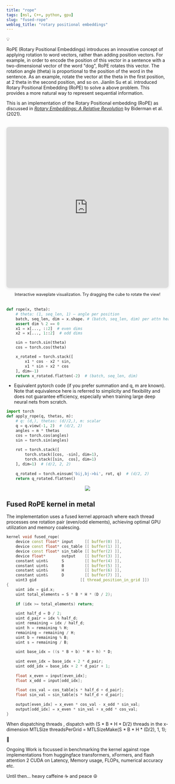 ```yaml
---
title: "rope"
tags: [msl, C++, python, gpu]
slug: "fused-rope"
weblog_title: "rotary positional embeddings"
---
```


<aside>
💡

RoPE (Rotary Positional Embeddings) introduces an innovative concept of applying rotation to word vectors, rather than adding position vectors. For example, in order to encode the position of this vector in a sentence with a two-dimensional vector of the word "dog", RoPE rotates this vector. The rotation angle (theta) is proportional to the position of the word in the sentence. As an example, rotate the vector at the theta in the first position, at 2 theta in the second position, and so on. Jianlin Su et al. introduced Rotary Positional Embedding (RoPE) to solve a above problem. This provides a more natural way to represent sequential information. 

This is an implementation of the Rotary Positional embedding (RoPE) 
as discussed in [*Rotary Embeddings: A Relative Revolution*](https://blog.eleuther.ai/rotary-embeddings/) by Biderman et al. (2021).

</aside>

<figure style="text-align: center; margin: 2rem 0;">
  <iframe 
    src="https://blog.eleuther.ai/images/blog/rotary-embeddings/waveplate.html" 
    style="width: 100%; height: 500px; border: none; border-radius: 8px; box-shadow: 0 2px 8px rgba(0,0,0,0.1);"
    title="Interactive Waveplate Demo">
  </iframe>
  <figcaption style="margin-top: 0.8rem; font-size: 0.9em; color: var(--muted);">
    Interactive waveplate visualization. Try dragging the cube to rotate the view!
  </figcaption>
</figure>

```python
def rope(x, theta):
    # theta: (1, seq_len, 1) — angle per position
    batch, seq_len, dim = x.shape. # (batch, seq_len, dim) per attn head H
    assert dim % 2 == 0
    x1 = x[..., ::2]  # even dims
    x2 = x[..., 1::2]  # odd dims

    sin = torch.sin(theta)
    cos = torch.cos(theta)

    x_rotated = torch.stack([
        x1 * cos - x2 * sin,
        x1 * sin + x2 * cos
    ], dim=-1)
    return x_rotated.flatten(-2)  # (batch, seq_len, dim)
```

- Equivalent pytorch code (if you prefer summation and q, m are known). Note that equivalence here is referred to simplicity and flexibility and does not guarantee efficiency, especially when training large deep neural nets from scratch.

```python
import torch
def apply_rope(q, thetas, m):
    # q: (d,), thetas: (d//2,), m: scalar
    q = q.view(-1, 2)  # (d/2, 2)
    angles = m * thetas
    cos = torch.cos(angles)
    sin = torch.sin(angles)
    
    rot = torch.stack([
        torch.stack([cos, -sin], dim=1),
        torch.stack([sin,  cos], dim=1)
    ], dim=1)  # (d/2, 2, 2)
    
    q_rotated = torch.einsum('bij,bj->bi', rot, q)  # (d/2, 2)
    return q_rotated.flatten()
```

<figure style="text-align: center;">
  <img src="https://pub-91e1a485198740aabff1705e89606dc3.r2.dev/rope_rotation_demo.gif" style="max-width: 100%; height: auto;" />
  <figcaption></figcaption>
</figure>

## Fused RoPE kernel in metal

The implementation uses a fused kernel approach where each thread processes one rotation pair (even/odd elements), achieving optimal GPU utilization and memory coalescing. 

```cpp
kernel void fused_rope(
    device const float* input     [[ buffer(0) ]],
    device const float* cos_table [[ buffer(1) ]],
    device const float* sin_table [[ buffer(2) ]],
    device float*       output    [[ buffer(3) ]],
    constant uint&      S         [[ buffer(4) ]],
    constant uint&      B         [[ buffer(5) ]],
    constant uint&      H         [[ buffer(6) ]],
    constant uint&      D         [[ buffer(7) ]],
    uint3 gid                   [[ thread_position_in_grid ]])
{
    uint idx = gid.x;
    uint total_elements = S * B * H * (D / 2);
    
    if (idx >= total_elements) return;
    
    uint half_d = D / 2;
    uint d_pair = idx % half_d;
    uint remaining = idx / half_d;
    uint h = remaining % H;
    remaining = remaining / H;
    uint b = remaining % B;
    uint s = remaining / B;
    
    uint base_idx = ((s * B + b) * H + h) * D;
    
    uint even_idx = base_idx + 2 * d_pair;
    uint odd_idx = base_idx + 2 * d_pair + 1;
    
    float x_even = input[even_idx];
    float x_odd = input[odd_idx];
    
    float cos_val = cos_table[s * half_d + d_pair];
    float sin_val = sin_table[s * half_d + d_pair];
    
    output[even_idx] = x_even * cos_val - x_odd * sin_val;
    output[odd_idx] = x_even * sin_val + x_odd * cos_val;
}
```

When dispatching threads , dispatch with (S * B * H * D/2) threads in the x-dimension
MTLSize threadsPerGrid = MTLSizeMake(S * B * H * (D/2), 1, 1);

<aside>
🚧

Ongoing Work is focussed in benchmarking the kernel against rope implementations from huggingface transformers, xFormers, and flash attention 2 CUDA on Latency, Memory usage, FLOPs, numerical accuracy etc. 

</aside>

Until then… heavy caffeine ☕️ and peace ☮️
